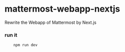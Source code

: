 # mattermost-webapp-nextjs
Rewrite the Webapp of Mattermost by Next.js



### run it
```shell
	npm run dev
```

